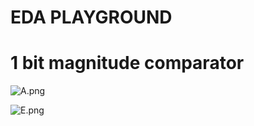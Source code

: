 # EDA PLAYGROUND

# 1 bit magnitude comparator

![A.png](https://github.com/Tan12d/HDL-Code/assets/100254217/7eed1fb7-bd75-436b-bf5e-8095d8b353f6)

![E.png](https://github.com/Tan12d/HDL-Code/assets/100254217/560574f5-2956-4f99-865e-43d4a80c70f1)
